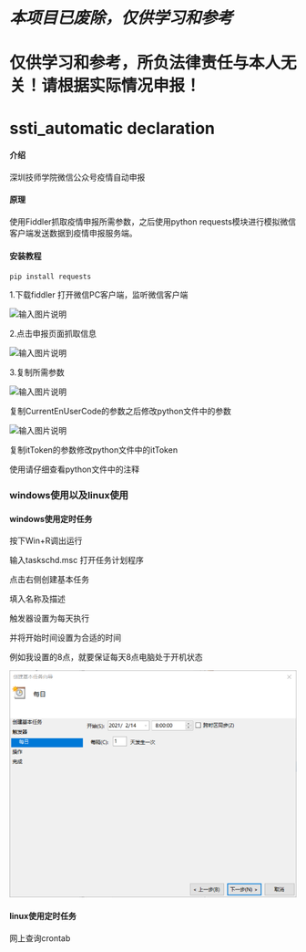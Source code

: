 
#  *本项目已废除，仅供学习和参考*
#  **仅供学习和参考，所负法律责任与本人无关！请根据实际情况申报！**


# ssti_automatic declaration

#### 介绍
深圳技师学院微信公众号疫情自动申报

#### 原理
使用Fiddler抓取疫情申报所需参数，之后使用python requests模块进行模拟微信客户端发送数据到疫情申报服务端。


#### 安装教程


```
pip install requests
```


1.下载fiddler 打开微信PC客户端，监听微信客户端

![输入图片说明](https://foruda.gitee.com/images/1662895681381778291/6a13abef_9353736.png "屏幕截图")


2.点击申报页面抓取信息

![输入图片说明](https://foruda.gitee.com/images/1662895799999404876/da05416a_9353736.png "屏幕截图")

3.复制所需参数

![输入图片说明](https://foruda.gitee.com/images/1662895866051953080/e0b8e70d_9353736.png "屏幕截图")


复制CurrentEnUserCode的参数之后修改python文件中的参数

![输入图片说明](https://foruda.gitee.com/images/1662895954919455785/ea81ec47_9353736.png "屏幕截图")

复制itToken的参数修改python文件中的itToken


使用请仔细查看python文件中的注释


### windows使用以及linux使用

#### windows使用定时任务

按下Win+R调出运行

输入taskschd.msc 打开任务计划程序

点击右侧创建基本任务

填入名称及描述

触发器设置为每天执行

并将开始时间设置为合适的时间

例如我设置的8点，就要保证每天8点电脑处于开机状态


![输入图片说明](image.png)

#### linux使用定时任务

网上查询crontab